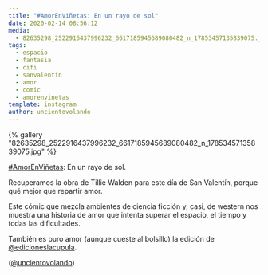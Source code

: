 ```yaml
---
title: "#AmorEnViñetas: En un rayo de sol"
date: 2020-02-14 08:56:12
media: 
  - 82635298_2522916437996232_6617185945689080482_n_17853457135839075.jpg
tags: 
  - espacio
  - fantasia
  - cifi
  - sanvalentin
  - amor
  - comic
  - amorenvinetas
template: instagram
author: uncientovolando
---
```


{% gallery "82635298_2522916437996232_6617185945689080482_n_17853457135839075.jpg" %}

[#AmorEnViñetas](/etiquetas/amorenvinetas): En un rayo de sol.

Recuperamos la obra de Tillie Walden para este día de San Valentín, porque qué mejor que repartir amor.

Este cómic que mezcla ambientes de ciencia ficción y, casi, de western nos muestra una historia de amor que intenta superar el espacio, el tiempo y todas las dificultades.

También es puro amor (aunque cueste al bolsillo) la edición de [@edicioneslacupula](https://instagram.com/edicioneslacupula).

([@uncientovolando](https://instagram.com/uncientovolando))
